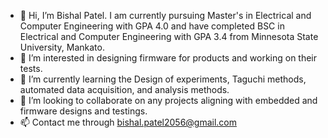 - 👋 Hi, I’m Bishal Patel. I am currently pursuing Master's in Electrical and Computer Engineering with GPA 4.0 and have completed BSC in Electrical and Computer Engineering with GPA 3.4
     from Minnesota State University, Mankato.
- 👀 I’m interested in designing firmware for products and working on their tests.
- 🌱 I’m currently learning the Design of experiments, Taguchi methods, automated data acquisition, and analysis methods.
- 💞️ I’m looking to collaborate on any projects aligning with embedded and firmware designs and testings.
- 📫 Contact me through bishal.patel2056@gmail.com


<!---
ErBPGit/ErBPGit is a ✨ special ✨ repository because its `README.md` (this file) appears on your GitHub profile.
You can click the Preview link to take a look at your changes.
--->
